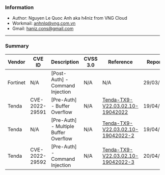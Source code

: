 ### Information
- Author: Nguyen Le Quoc Anh aka h4niz from VNG Cloud
- Workmail: anhnlq@vng.com.vn
- Gmail: haniz.cons@gmail.com


---

### Summary

| Vendor     | CVE ID      | Description | CVSS 3.0 	| 			Reference 					|		Reported			|
| ----------- | ----------- | --------- | ------------------------------------- |-------- | --------------------------- |
| Fortinet  	  |  N/A |	[Post-Auth] - Command Injection | N/A | 	N/A  |29/03/2022 |
| Tenda  	  |  CVE-2022-29591 |	[Pre-Auth] - Buffer Overflow	| N/A | 	[Tenda-TX9-V22.03.02.10-19042022](https://github.com/H4niz/Vulnerability/blob/main/Tenda-TX9-V22.03.02.10-19042022.md) |19/04/2022 |
| Tenda  	  | N/A       |	[Pre-Auth] - Multiple Buffer Overflow | N/A | 	[Tenda-TX9-V22.03.02.10-19042022-2](https://github.com/H4niz/Vulnerability/blob/main/Tenda-TX9-V22.03.02.10-19042022-2.md) |19/04/2022 |
| Tenda  	  | CVE-2022-29592       |	[Pre-Auth] - Command Injection| N/A | 	[Tenda-TX9-V22.03.02.10-19042022-3](https://github.com/H4niz/Vulnerability/blob/main/Tenda-TX9-V22.03.02.10-19042022-3.md) |20/04/2022 |
